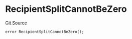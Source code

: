 # RecipientSplitCannotBeZero
[Git Source](https://github.com/digiv3rse/protocol-contracts/blob/78826068117a4eb9f5d01837d2d88deb72b92ea0/contracts/modules/act/collect/MultirecipientFeeCollectModule.sol)


```solidity
error RecipientSplitCannotBeZero();
```

